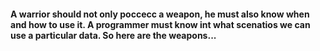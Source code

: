 #### A warrior should not only poссесс а weapon, he must also know when and how to use it. A programmer must know int what scenatios we can use a particular data. So here are the weapons...

